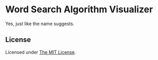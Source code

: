 # Word Search Algorithm Visualizer

Yes, just like the name suggests.

## License

Licensed under [The MIT License](LICENSE).
